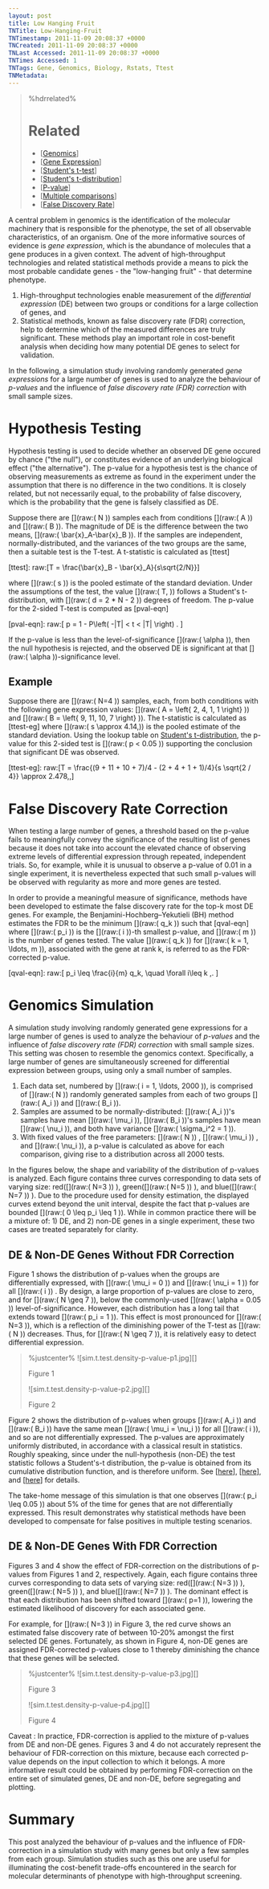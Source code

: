 ```yaml
---
layout: post
title: Low Hanging Fruit
TNTitle: Low-Hanging-Fruit
TNTimestamp: 2011-11-09 20:08:37 +0000
TNCreated: 2011-11-09 20:08:37 +0000
TNLast Accessed: 2011-11-09 20:08:37 +0000
TNTimes Accessed: 1
TNTags: Gene, Genomics, Biology, Rstats, Ttest
TNMetadata:
---
```




>%hdrrelated%
># Related
> * [[Genomics]]
> * [[Gene Expression]]
> * [[Student's t-test]]
> * [[Student's t-distribution]]
> * [[P-value]]
> * [[Multiple comparisons]]
> * [[False Discovery Rate]]

[Genomics]: http://en.wikipedia.org/wiki/Genomics
[Gene Expression]: http://en.wikipedia.org/wiki/Gene_Expression
[Student's t-test]: http://en.wikipedia.org/wiki/Student\%27s_t-test
[Student's t-distribution]: http://en.wikipedia.org/wiki/Student\%27s_t-distribution
[P-value]: http://en.wikipedia.org/wiki/P-value
[Multiple comparisons]: http://en.wikipedia.org/wiki/Multiple_comparisons
[False Discovery Rate]: http://en.wikipedia.org/wiki/False_Discovery_Rate


<!--
[sim.t.test.density-p-value-p1.jpg]: http://lh3.ggpht.com/-AHYz5NXycB0/TsRmvcFx40I/AAAAAAAABLE/i-OFk4ttoMc/sim.t.test.density-p-value-p1.jpg =340x "Figure 1"
[sim.t.test.density-p-value-p2.jpg]: http://lh5.ggpht.com/-wJop5cKhbjo/TsRmwHgEGII/AAAAAAAABLI/dnim9avBhAE/sim.t.test.density-p-value-p2.jpg =340x "Figure 2"
[sim.t.test.density-p-value-p3.jpg]: http://lh3.ggpht.com/-uSfKnS_-WRQ/TsRmwxz7EBI/AAAAAAAABLM/yKqLXcC4RwI/sim.t.test.density-p-value-p3.jpg =340x "Figure 3"
[sim.t.test.density-p-value-p4.jpg]: http://lh4.ggpht.com/-OY15_MfRzdE/TsRmxXjKp0I/AAAAAAAABLQ/_EF_TaGBlyw/sim.t.test.density-p-value-p4.jpg =340x "Figure 4"
# Low-Hanging Fruit
-->

A central problem in genomics is the identification of the molecular machinery that is responsible for the phenotype, the set of all observable characteristics, of an organism.  One of the more informative sources of evidence is _gene expression_, which is the abundance of molecules that a gene produces in a given context.  The advent of high-throughput technologies and related statistical methods provide a means to pick the most probable candidate genes - the "low-hanging fruit" - that determine phenotype.

1. High-throughput technologies enable measurement of the _differential expression_ (DE) between two groups or conditions for a large collection of genes, and 
1. Statistical methods, known as false discovery rate (FDR) correction, help to determine which of the measured differences are truly significant.  These methods play an important role in cost-benefit analysis when deciding how many potential DE genes to select for validation.

<!-- This post examines the behaviour of **p-values** and the **false discovery rate (FDR)** for small samples. -->

In the following, a simulation study involving randomly generated _gene expressions_ for a large number of genes is used to analyze the behaviour of _p-values_ and the influence of _false discovery rate (FDR) correction_ with small sample sizes.


# Hypothesis Testing

Hypothesis testing is used to decide whether an observed DE gene occured by chance ("the null"), or constitutes evidence of an underlying biological effect ("the alternative").  The p-value for a hypothesis test is the chance of observing measurements as extreme as found in the experiment under the assumption that there is no difference in the two conditions.  It is closely related, but not necessarily equal, to the probability of false discovery, which is the probability that the gene is falsely classified as DE.

Suppose there are [](raw:\( N \)) samples each from conditions [](raw:\( A \)) and [](raw:\( B \)).  The magnitude of DE is the difference between the two means, [](raw:\( \bar{x}_A-\bar{x}_B \)).  If the samples are independent, normally-distributed, and the variances of the two groups are the same, then a suitable test is the T-test.  A t-statistic is calculated as [ttest]

[ttest]: raw:\[T =  \frac{\bar{x}_B - \bar{x}_A}{s\sqrt{2/N}}\]

where [](raw:\( s \)) is the pooled estimate of the standard deviation.  Under the assumptions of the test, the value [](raw:\( T\, \)) follows a Student's t-distribution, with [](raw:\( d = 2 * N - 2 \)) degrees of freedom.  The p-value for the 2-sided T-test is computed as [pval-eqn]

[pval-eqn]: raw:\[ p = 1 - P\left( -|T| < t < |T| \right) . \]

If the p-value is less than the level-of-significance [](raw:\( \alpha \)), then the null hypothesis is rejected, and the observed DE is significant at that [](raw:\( \alpha \))-significance level.

## Example

Suppose there are [](raw:\( N=4 \)) samples, each, from both conditions with the following gene expression values:  [](raw:\( A = \left\{ 2, 4, 1, 1 \right\} \)) and [](raw:\( B = \left\{ 9, 11, 10, 7 \right\} \)).  The t-statistic is calculated as [ttest-eg] where [](raw:\( s \approx 4.14\,\)) is the pooled estimate of the standard deviation.  Using the lookup table on [Student's t-distribution], the p-value for this 2-sided test is [](raw:\( p < 0.05 \)) supporting the conclusion that significant DE was observed.

[ttest-eg]: raw:\[T = \frac{(9 + 11 + 10 + 7)/4 - (2 + 4 + 1 + 1)/4}{s \sqrt{2 / 4}} \approx 2.478\,,\]

<!-- x = np.array([[2,4,1,1],[9,11,10,7]]); np.diff(np.mean(x, axis=1))*sqrt(2)/(np.std(x, ddof=1)) -->

# False Discovery Rate Correction

When testing a large number of genes, a threshold based on the p-value fails to meaningfully convey the significance of the resulting list of genes because it does not take into account the elevated chance of observing extreme levels of differential expression through repeated, independent trials.  So, for example, while it is unusual to observe a p-value of 0.01 in a single experiment, it is nevertheless expected that such small p-values will be observed with regularity as more and more genes are tested. 

In order to provide a meaningful measure of significance, methods have been developed to estimate the false discovery rate for the top-k most DE genes.  For example, the Benjamini-Hochberg–Yekutieli (BH) method estimates the FDR to be the minimum [](raw:\( q_k \)) such that [qval-eqn] where [](raw:\( p_i \)) is the [](raw:\( i \))-th smallest p-value, and [](raw:\( m \)) is the number of genes tested.  The value [](raw:\( q_k \)) for [](raw:\( k = 1, \ldots, m \)), associated with the gene at rank k, is referred to as the FDR-corrected p-value.

[qval-eqn]: raw:\[ p_i \leq \frac{i}{m} q_k, \quad \forall i\leq k \,. \]


# Genomics Simulation

A simulation study involving randomly generated gene expressions for a large number of genes is used to analyze the behaviour of _p-values_ and the influence of _false discovery rate (FDR) correction_ with small sample sizes.  This setting was chosen to resemble the genomics context.  Specifically, a large number of genes are simultaneously screened for differential expression between groups, using only a small number of samples.

1. Each data set, numbered by [](raw:\( i = 1, \ldots, 2000 \)), is comprised of [](raw:\( N \)) randomly generated samples from each of two groups [](raw:\( A_i \)) and [](raw:\( B_i \)).
1. Samples are assumed to be normally-distributed: [](raw:\( A_i \))'s samples have mean [](raw:\( \mu_i \)), [](raw:\( B_i \))'s samples have mean [](raw:\( \nu_i \)), and both have variance [](raw:\( \sigma_i^2 = 1 \)).
1. With fixed values of the free parameters: [](raw:\( N \)) , [](raw:\( \mu_i \)) , and [](raw:\( \nu_i \)), a p-value is calculated as above for each comparison, giving rise to a distribution across all 2000 tests.
 
In the figures below, the shape and variability of the distribution of p-values is analyzed.  Each figure contains three curves corresponding to data sets of varying size: red([](raw:\( N=3 \)) ), green([](raw:\( N=5 \)) ), and blue([](raw:\( N=7 \)) ).  Due to the procedure used for density estimation, the displayed curves extend beyond the unit interval, despite the fact that p-values are bounded [](raw:\( 0 \leq p_i \leq 1 \)).  While in common practice there will be a mixture of: 1) DE, and 2) non-DE genes in a single experiment, these two cases are treated separately for clarity.

## DE & Non-DE Genes Without FDR Correction

Figure 1 shows the distribution of p-values when the groups are differentially expressed, with [](raw:\( \mu_i = 0 \)) and [](raw:\( \nu_i = 1 \)) for all [](raw:\( i \)) .  By design, a large proportion of p-values are close to zero, and for [](raw:\( N \geq 7 \)),  below the commonly-used [](raw:\( \alpha = 0.05 \)) level-of-significance.  However, each distribution has a long tail that extends toward [](raw:\( p_i = 1 \)).  This effect is most pronounced for [](raw:\( N=3 \)), which is a reflection of the diminishing power of the T-test as [](raw:\( N \)) decreases.  Thus, for [](raw:\( N \geq 7 \)), it is relatively easy to detect differential expression.

> %justcenter%
> ![sim.t.test.density-p-value-p1.jpg][]
>
> Figure 1
>
> ![sim.t.test.density-p-value-p2.jpg][]
>
> Figure 2

Figure 2 shows the distribution of p-values when groups [](raw:\( A_i \)) and [](raw:\( B_i \)) have the same mean [](raw:\( \mu_i = \nu_i \)) for all [](raw:\( i \)), and so are not differentially expressed.  The p-values are approximately uniformly distributed, in accordance with a classical result in statistics.  Roughly speaking, since under the null-hypothesis (non-DE) the test statistic follows a Student's-t distribution, the p-value is obtained from its cumulative distribution function, and is therefore uniform.  See [[here][here1]], [[here][here2]], and [[here][here3]] for details.

The take-home message of this simulation is that one observes [](raw:\( p_i \leq 0.05 \)) about 5% of the time for genes that are not differentially expressed.  This result demonstrates why statistical methods have been developed to compensate for false positives in multiple testing scenarios.

[here1]: http://stats.stackexchange.com/questions/10613/why-p-values-are-uniformly-distributed
[here2]: http://en.wikipedia.org/wiki/Probability_integral_transform
[here3]: http://pubs.amstat.org/doi/abs/10.1198/000313008X332421


## DE & Non-DE Genes With FDR Correction

Figures 3 and 4 show the effect of FDR-correction on the distributions of p-values from Figures 1 and 2, respectively.  Again, each figure contains three curves corresponding to data sets of varying size: red([](raw:\( N=3 \)) ), green([](raw:\( N=5 \)) ), and blue([](raw:\( N=7 \)) ).  The dominant effect is that each distribution has been shifted toward [](raw:\( p=1 \)), lowering the estimated likelihood of discovery for each associated gene. 

For example, for [](raw:\( N=3 \)) in Figure 3, the red curve shows an estimated false discovery rate of between 10-20% amongst the first selected DE genes.  Fortunately, as shown in Figure 4, non-DE genes are assigned FDR-corrected p-values close to 1 thereby diminishing the chance that these genes will be selected. 

> %justcenter%
> ![sim.t.test.density-p-value-p3.jpg][]
>
> Figure 3
>
> ![sim.t.test.density-p-value-p4.jpg][]
>
> Figure 4

Caveat 
: In practice, FDR-correction is applied to the mixture of p-values from DE and non-DE genes.  Figures 3 and 4 do not accurately represent the behaviour of FDR-correction on this mixture, because each corrected p-value depends on the input collection to which it belongs.  A more informative result could be obtained by performing FDR-correction on the entire set of simulated genes, DE and non-DE, before segregating and plotting.


# Summary

This post analyzed the behaviour of p-values and the influence of FDR-correction in a simulation study with many genes but only a few samples from each group.  Simulation studies such as this one are useful for illuminating the cost-benefit trade-offs encountered in the search for molecular determinants of phenotype with high-throughput screening.




